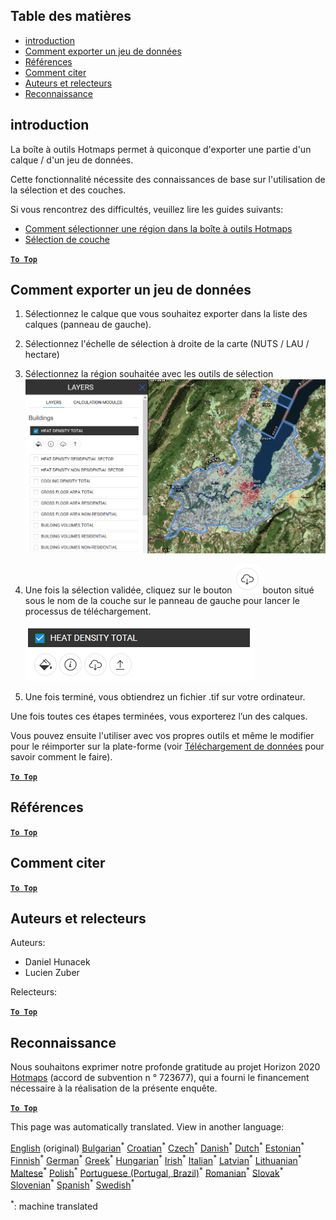 <h2> Table des matières </h2><ul><li> <a href="#Introduction">introduction</a> </li><li> <a href="#How-to-export-a-dataset">Comment exporter un jeu de données</a> </li><li> <a href="#References">Références</a> </li><li> <a href="#How-to-cite">Comment citer</a> </li><li> <a href="#Authors-and-reviewers">Auteurs et relecteurs</a> </li><li> <a href="#Acknowledgement">Reconnaissance</a> </li></ul><h2> introduction </h2><p> La boîte à outils Hotmaps permet à quiconque d&#39;exporter une partie d&#39;un calque / d&#39;un jeu de données. </p><p> Cette fonctionnalité nécessite des connaissances de base sur l&#39;utilisation de la sélection et des couches. </p><p> Si vous rencontrez des difficultés, veuillez lire les guides suivants: </p><ul><li> <a href="How-to-select-a-region-in-the-Hotmaps-toolbox">Comment sélectionner une région dans la boîte à outils Hotmaps</a> </li><li> <a href="Layer-section">Sélection de couche</a> </li></ul><p><ins> <code><strong><a href="#table-of-contents">To Top</a></strong></code> </ins> </p><h2> Comment exporter un jeu de données </h2><ol><li><p> Sélectionnez le calque que vous souhaitez exporter dans la liste des calques (panneau de gauche). </p></li><li><p> Sélectionnez l&#39;échelle de sélection à droite de la carte (NUTS / LAU / hectare) </p></li><li><p> Sélectionnez la région souhaitée avec les outils de sélection <img alt="sélection_export" src="images/export_selection.png"/></p></li><li><p> Une fois la sélection validée, cliquez sur le bouton <img alt="bouton d&#39;exportation" src="images/layer-export-btn.png"/> bouton situé sous le nom de la couche sur le panneau de gauche pour lancer le processus de téléchargement. </p><p><img alt="options de calque" src="images/layer-options.png"/></p></li><li><p> Une fois terminé, vous obtiendrez un fichier .tif sur votre ordinateur. </p></li></ol><p> Une fois toutes ces étapes terminées, vous exporterez l’un des calques. </p><p> Vous pouvez ensuite l&#39;utiliser avec vos propres outils et même le modifier pour le réimporter sur la plate-forme (voir <a href="Data_upload">Téléchargement de données</a> pour savoir comment le faire). </p><p><ins> <code><strong><a href="#table-of-contents">To Top</a></strong></code> </ins> </p><h2> Références </h2><p><ins> <code><strong><a href="#table-of-contents">To Top</a></strong></code> </ins> </p><h2> Comment citer </h2><p><ins> <code><strong><a href="#table-of-contents">To Top</a></strong></code> </ins> </p><h2> Auteurs et relecteurs </h2><p> Auteurs: </p><ul><li> Daniel Hunacek </li><li> Lucien Zuber </li></ul><p> Relecteurs: </p><p><ins> <code><strong><a href="#table-of-contents">To Top</a></strong></code> </ins> </p><h2> Reconnaissance </h2><p> Nous souhaitons exprimer notre profonde gratitude au projet Horizon 2020 <a href="https://www.hotmaps-project.eu">Hotmaps</a> (accord de subvention n ° 723677), qui a fourni le financement nécessaire à la réalisation de la présente enquête. </p><p><ins> <code><strong><a href="#table-of-contents">To Top</a></strong></code> </ins> </p>

This page was automatically translated. View in another language:

[English](../en/Data-export-functionalities.md) (original) [Bulgarian](../bg/Data-export-functionalities.md)<sup>\*</sup> [Croatian](../hr/Data-export-functionalities.md)<sup>\*</sup> [Czech](../cs/Data-export-functionalities.md)<sup>\*</sup> [Danish](../da/Data-export-functionalities.md)<sup>\*</sup> [Dutch](../nl/Data-export-functionalities.md)<sup>\*</sup> [Estonian](../et/Data-export-functionalities.md)<sup>\*</sup> [Finnish](../fi/Data-export-functionalities.md)<sup>\*</sup>  [German](../de/Data-export-functionalities.md)<sup>\*</sup> [Greek](../el/Data-export-functionalities.md)<sup>\*</sup> [Hungarian](../hu/Data-export-functionalities.md)<sup>\*</sup> [Irish](../ga/Data-export-functionalities.md)<sup>\*</sup> [Italian](../it/Data-export-functionalities.md)<sup>\*</sup> [Latvian](../lv/Data-export-functionalities.md)<sup>\*</sup> [Lithuanian](../lt/Data-export-functionalities.md)<sup>\*</sup> [Maltese](../mt/Data-export-functionalities.md)<sup>\*</sup> [Polish](../pl/Data-export-functionalities.md)<sup>\*</sup> [Portuguese (Portugal, Brazil)](../pt/Data-export-functionalities.md)<sup>\*</sup> [Romanian](../ro/Data-export-functionalities.md)<sup>\*</sup> [Slovak](../sk/Data-export-functionalities.md)<sup>\*</sup> [Slovenian](../sl/Data-export-functionalities.md)<sup>\*</sup> [Spanish](../es/Data-export-functionalities.md)<sup>\*</sup> [Swedish](../sv/Data-export-functionalities.md)<sup>\*</sup> 

<sup>\*</sup>: machine translated
